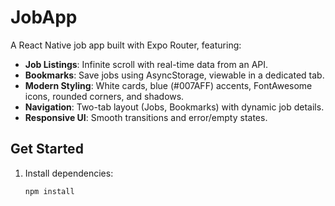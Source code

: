 # JobApp

A React Native job app built with Expo Router, featuring:
- **Job Listings**: Infinite scroll with real-time data from an API.
- **Bookmarks**: Save jobs using AsyncStorage, viewable in a dedicated tab.
- **Modern Styling**: White cards, blue (#007AFF) accents, FontAwesome icons, rounded corners, and shadows.
- **Navigation**: Two-tab layout (Jobs, Bookmarks) with dynamic job details.
- **Responsive UI**: Smooth transitions and error/empty states.

## Get Started

1. Install dependencies:
   ```bash
   npm install